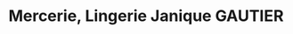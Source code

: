 ---
title: "Mercerie, Lingerie Janique GAUTIER"
url: /laigle/mercerie-lingerie-janique-gautier/
shop: Textil
---